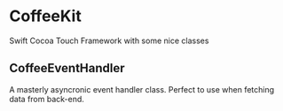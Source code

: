 # CoffeeKit
Swift Cocoa Touch Framework with some nice classes

## CoffeeEventHandler
A masterly asyncronic event handler class. Perfect to use when fetching data from back-end.
